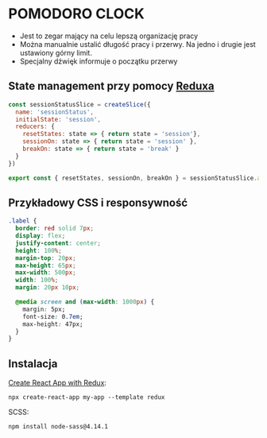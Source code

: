 # POMODORO CLOCK

- Jest to zegar mający na celu lepszą organizację pracy 
- Można manualnie ustalić długość pracy i przerwy. Na jedno i drugie jest ustawiony górny limit. 
- Specjalny dźwięk informuje o początku przerwy

## State management przy pomocy [Reduxa](https://redux-toolkit.js.org/ "Reduxa")

```javascript
const sessionStatusSlice = createSlice({
  name: 'sessionStatus',
  initialState: 'session',
  reducers: {
    resetStates: state => { return state = 'session'},
    sessionOn: state => { return state = 'session' },
    breakOn: state => { return state = 'break' }
  }
})

export const { resetStates, sessionOn, breakOn } = sessionStatusSlice.actions;
```

## Przykładowy CSS i responsywność

```css
.label {
  border: red solid 7px;
  display: flex;
  justify-content: center;
  height: 100%;
  margin-top: 20px;
  max-height: 65px;
  max-width: 500px;
  width: 100%;
  margin: 20px 10px;

  @media screen and (max-width: 1000px) {
    margin: 5px;
    font-size: 0.7em;
    max-height: 47px; 
  }
}
```

## Instalacja

[Create React App with Redux](https://github.com/reduxjs/cra-template-redux "Create React App with Redux"):

`npx create-react-app my-app --template redux`

SCSS:

`npm install node-sass@4.14.1`